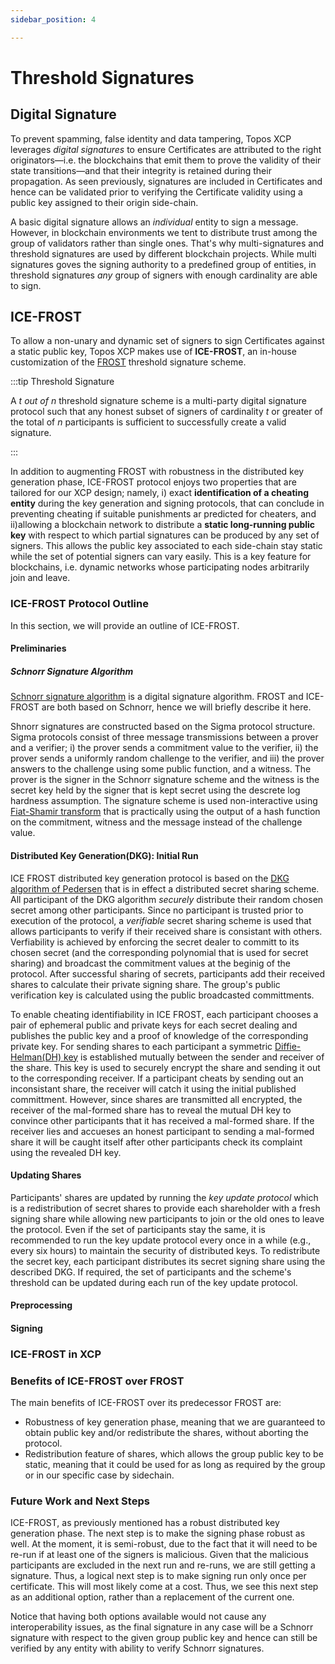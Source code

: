 ```yaml
---
sidebar_position: 4

---
```


# Threshold Signatures

## Digital Signature

To prevent spamming, false identity and data tampering, Topos XCP leverages _digital signatures_ to ensure Certificates are attributed to the right originators—i.e. the blockchains that emit them to prove the validity of their state transitions—and that their integrity is retained during their propagation. As seen previously, signatures are included in Certificates and hence can be validated prior to verifying the Certificate validity using a public key assigned to their origin side-chain. 

A basic digital signature allows an *individual* entity to sign a message. However, in blockchain environments we tent to distribute trust among the group of validators rather than single ones. That's why multi-signatures and threshold signatures are used by different blockchain projects. While multi signatures goves the signing authority to a predefined group of entities, in threshold signatures *any* group of signers with enough cardinality are able to sign.

## ICE-FROST

To allow a non-unary and dynamic set of signers to sign Certificates against a static public key, Topos XCP makes use of **ICE-FROST**, an in-house customization of the [FROST](https://eprint.iacr.org/2020/852.pdf) threshold signature scheme.

:::tip Threshold Signature

A _t out of n_ threshold signature scheme is a multi-party digital signature protocol such that any honest subset of signers of cardinality _t_ or greater of the total of _n_ participants is sufficient to successfully create a valid signature.

:::

In addition to augmenting FROST with robustness in the distributed key generation phase, ICE-FROST protocol enjoys two properties that are tailored for our XCP design; namely, i) exact **identification of a cheating entity** during the key generation and signing protocols, that can conclude in preventing cheating if suitable punishments ar predicted for cheaters, and ii)allowing a blockchain network to distribute a **static long-running public key** with respect to which partial signatures can be produced by any set of signers. This allows the public key associated to each side-chain stay static while the set of potential signers can vary easily. This is a key feature for blockchains, i.e. dynamic networks whose participating nodes arbitrarily join and leave.

### ICE-FROST Protocol Outline

In this section, we will provide an outline of ICE-FROST.

#### Preliminaries

##### Schnorr Signature Algorithm

[Schnorr signature algorithm](https://link.springer.com/article/10.1007/BF00196725) is a digital signature algorithm. FROST and ICE-FROST are both based on Schnorr, hence we will briefly describe it here.

Shnorr signatures are constructed based on the Sigma protocol structure. Sigma protocols consist of three message transmissions between a prover and a verifier; i) the prover sends a commitment value to the verifier, ii) the prover sends a uniformly random challenge to the verifier, and iii) the prover answers to the challenge using some public function, and a witness. The prover is the signer in the Schnorr signature scheme and the witness is the secret key held by the signer that is kept secret using the descrete log hardness assumption. The signature scheme is used non-interactive using [Fiat-Shamir transform](https://link.springer.com/content/pdf/10.1007/3-540-47721-7_12.pdf) that is practically using the output of a hash function on the commitment, witness and the message instead of the challenge value. 


#### Distributed Key Generation(DKG): Initial Run

ICE FROST distributed key generation protocol is based on the [DKG algorithm of Pedersen](https://link.springer.com/chapter/10.1007/3-540-46416-6_47) that is in effect a distributed secret sharing scheme. All participant of the DKG algorithm *securely* distribute their random chosen secret among other participants. Since no participant is trusted prior to execution of the protocol,  a *verifiable* secret sharing scheme is used that allows participants to verify if their received share is consistant with others. Verfiability is achieved by enforcing the secret dealer to committ to its chosen secret (and the corresponding polynomial that is used for secret sharing) and broadcast the commitment values at the beginig of the protocol. After successful sharing of secrets, participants add their received shares to calculate their private signing share. The group's public verification key is calculated using the public broadcasted committments. 

To enable cheating identifiability in ICE FROST, each participant chooses a pair of ephemeral public and private keys for each secret dealing and publishes the public key and a proof of knowledge of the corresponding private key. For sending shares to each participant a symmetric [Diffie-Helman(DH) key](https://ee.stanford.edu/%7Ehellman/publications/24.pdf) is established mutually between the sender and receiver of the share. This key is used to securely encrypt the share and sending it out to the corresponding receiver. If a participant cheats by sending out an inconsistant share, the receiver will catch it using the initial published committment. However, since shares are transmitted all encrypted, the receiver of the mal-formed share has to reveal the mutual DH key to convince other participants that it has received a mal-formed share. If the receiver lies and accueses an honest participant to sending a mal-formed share it will be caught itself after other participants check its complaint using the revealed DH key.


#### Updating Shares

Participants' shares are updated by running the *key update protocol* which is a redistribution of secret shares to provide each shareholder with a fresh signing share while allowing new participants to join or the old ones to leave the protocol. Even if the set of participants stay the same, it is recommended to run the key update protocol every once in a while (e.g., every six hours) to maintain the security of distributed keys. To redistribute the secret key, each participant distributes its secret signing share using the described DKG. If required, the set of participants and the scheme's threshold can be updated during each run of the key update protocol. 



#### Preprocessing



#### Signing



### ICE-FROST in XCP



### Benefits of ICE-FROST over FROST

The main benefits of ICE-FROST over its predecessor FROST are:

- Robustness of key generation phase, meaning that we are guaranteed to obtain public key and/or redistribute the shares, without aborting the protocol.
- Redistribution feature of shares, which allows the group public key to be static, meaning that it could be used for as long as required by the group or in our specific case by sidechain.

### Future Work and Next Steps

ICE-FROST, as previously mentioned has a robust distributed key generation phase. The next step is to make the signing phase robust as well. At the moment, it is semi-robust, due to the fact that it will need to be re-run if at least one of the signers is malicious. Given that the malicious participants are excluded in the next run and re-runs, we are still getting a signature. Thus, a logical next step is to make signing run only once per certificate. This will most likely come at a cost. Thus, we see this next step as an additional option, rather than a replacement of the current one.

Notice that having both options available would not cause any interoperability issues, as the final signature in any case will be a Schnorr signature with respect to the given group public key and hence can still be verified by any entity with ability to verify Schnorr signatures.

